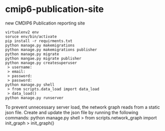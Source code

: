 # cmip6-publication-site
new CMDIP6 Publication reporting site

    virtualenv2 env
    soruce env/bin/activate
    pip install -r requirments.txt
    python manage.py makemigrations
    python manage.py makemigrations publisher
    python manage.py migrate
    python mangae.py migrate publisher
    python manage.py createsuperuser
     > username:
     > email:
     > password:
     > password:
    python manage.py shell
     > from scripts.data_load import data_load
     > data_load()
    python manage.py runserver

To prevent unnecessary server load, the network graph reads from a static json file.
Create and update the json file by running the following commands:
    python manage.py shell
    > from scripts.network_graph import init_graph
    > init_graph()
